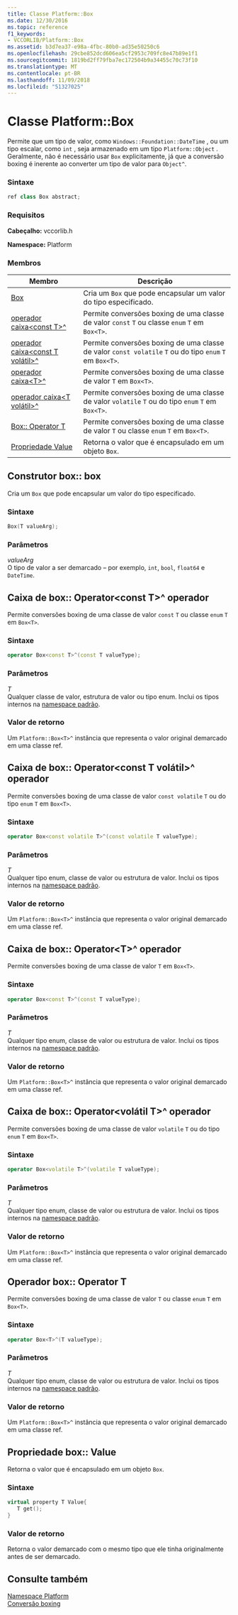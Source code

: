 ```yaml
---
title: Classe Platform::Box
ms.date: 12/30/2016
ms.topic: reference
f1_keywords:
- VCCORLIB/Platform::Box
ms.assetid: b3d7ea37-e98a-4fbc-80b0-ad35e50250c6
ms.openlocfilehash: 29cbe852dcd606ea5cf2953c709fc8e47b89e1f1
ms.sourcegitcommit: 1819bd2ff79fba7ec172504b9a34455c70c73f10
ms.translationtype: MT
ms.contentlocale: pt-BR
ms.lasthandoff: 11/09/2018
ms.locfileid: "51327025"
---
```

# <a name="platformbox-class"></a>Classe Platform::Box

Permite que um tipo de valor, como `Windows::Foundation::DateTime` , ou um tipo escalar, como `int` , seja armazenado em um tipo `Platform::Object` . Geralmente, não é necessário usar `Box` explicitamente, já que a conversão boxing é inerente ao converter um tipo de valor para `Object^`.

### <a name="syntax"></a>Sintaxe

```cpp
ref class Box abstract;
```

### <a name="requirements"></a>Requisitos

**Cabeçalho:** vccorlib.h

**Namespace:** Platform

### <a name="members"></a>Membros

|Membro|Descrição|
|------------|-----------------|
|[Box](#ctor) | Cria um `Box` que pode encapsular um valor do tipo especificado. |
|[operador caixa&lt;const T&gt;^](#box-const-t) | Permite conversões boxing de uma classe de valor `const` `T` ou classe `enum` `T` em `Box<T>`. |
|[operador caixa&lt;const T volátil&gt;^](#box-const-volatile-t) | Permite conversões boxing de uma classe de valor `const volatile` `T` ou do tipo `enum` `T` em `Box<T>`. |
|[operador caixa&lt;T&gt;^](#box-t) | Permite conversões boxing de uma classe de valor `T` em `Box<T>`. |
|[operador caixa&lt;T volátil&gt;^](#box-volatile-t) | Permite conversões boxing de uma classe de valor `volatile` `T` ou do tipo `enum` `T` em `Box<T>`. |
|[Box:: Operator T](#t) | Permite conversões boxing de uma classe de valor `T` ou classe `enum` `T` em `Box<T>`. |
|[Propriedade Value](#value) | Retorna o valor que é encapsulado em um objeto `Box`. |

## <a name="ctor"></a> Construtor box:: box

Cria um `Box` que pode encapsular um valor do tipo especificado.

### <a name="syntax"></a>Sintaxe

```cpp
Box(T valueArg);
```

### <a name="parameters"></a>Parâmetros

*valueArg*<br/>
O tipo de valor a ser demarcado – por exemplo, `int`, `bool`, `float64` e `DateTime`.

## <a name="box-const-t"></a> Caixa de box:: Operator&lt;const T&gt;^ operador

Permite conversões boxing de uma classe de valor `const` `T` ou classe `enum` `T` em `Box<T>`.

### <a name="syntax"></a>Sintaxe

```cpp
operator Box<const T>^(const T valueType);
```

### <a name="parameters"></a>Parâmetros

*T*<br/>
Qualquer classe de valor, estrutura de valor ou tipo enum. Inclui os tipos internos na [namespace padrão](../cppcx/default-namespace.md).

### <a name="return-value"></a>Valor de retorno

Um `Platform::Box<T>^` instância que representa o valor original demarcado em uma classe ref.

## <a name="box-const-volatile-t"></a> Caixa de box:: Operator&lt;const T volátil&gt;^ operador

Permite conversões boxing de uma classe de valor `const volatile` `T` ou do tipo `enum` `T` em `Box<T>`.

### <a name="syntax"></a>Sintaxe

```cpp
operator Box<const volatile T>^(const volatile T valueType);
```

### <a name="parameters"></a>Parâmetros

*T*<br/>
Qualquer tipo enum, classe de valor ou estrutura de valor. Inclui os tipos internos na [namespace padrão](../cppcx/default-namespace.md).

### <a name="return-value"></a>Valor de retorno

Um `Platform::Box<T>^` instância que representa o valor original demarcado em uma classe ref.

## <a name="box-t"></a> Caixa de box:: Operator&lt;T&gt;^ operador

Permite conversões boxing de uma classe de valor `T` em `Box<T>`.

### <a name="syntax"></a>Sintaxe

```cpp
operator Box<const T>^(const T valueType);
```

### <a name="parameters"></a>Parâmetros

*T*<br/>
Qualquer tipo enum, classe de valor ou estrutura de valor. Inclui os tipos internos na [namespace padrão](../cppcx/default-namespace.md).

### <a name="return-value"></a>Valor de retorno

Um `Platform::Box<T>^` instância que representa o valor original demarcado em uma classe ref.

## <a name="box-volatile-t"></a> Caixa de box:: Operator&lt;volátil T&gt;^ operador

Permite conversões boxing de uma classe de valor `volatile` `T` ou do tipo `enum` `T` em `Box<T>`.

### <a name="syntax"></a>Sintaxe

```cpp
operator Box<volatile T>^(volatile T valueType);
```

### <a name="parameters"></a>Parâmetros

*T*<br/>
Qualquer tipo enum, classe de valor ou estrutura de valor. Inclui os tipos internos na [namespace padrão](../cppcx/default-namespace.md).

### <a name="return-value"></a>Valor de retorno

Um `Platform::Box<T>^` instância que representa o valor original demarcado em uma classe ref.

## <a name="t"></a>  Operador box:: Operator T

Permite conversões boxing de uma classe de valor `T` ou classe `enum` `T` em `Box<T>`.

### <a name="syntax"></a>Sintaxe

```cpp
operator Box<T>^(T valueType);
```

### <a name="parameters"></a>Parâmetros

*T*<br/>
Qualquer tipo enum, classe de valor ou estrutura de valor. Inclui os tipos internos na [namespace padrão](../cppcx/default-namespace.md).

### <a name="return-value"></a>Valor de retorno

Um `Platform::Box<T>^` instância que representa o valor original demarcado em uma classe ref.

## <a name="value"></a> Propriedade box:: Value

Retorna o valor que é encapsulado em um objeto `Box`.

### <a name="syntax"></a>Sintaxe

```cpp
virtual property T Value{
   T get();
}
```

### <a name="return-value"></a>Valor de retorno

Retorna o valor demarcado com o mesmo tipo que ele tinha originalmente antes de ser demarcado.

## <a name="see-also"></a>Consulte também

[Namespace Platform](../cppcx/platform-namespace-c-cx.md)<br/>
[Conversão boxing](../cppcx/boxing-c-cx.md)